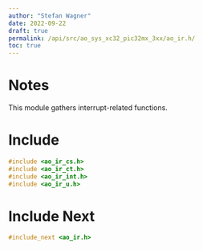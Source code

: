 ```yaml
---
author: "Stefan Wagner"
date: 2022-09-22
draft: true
permalink: /api/src/ao_sys_xc32_pic32mx_3xx/ao_ir.h/
toc: true
---
```


# Notes

This module gathers interrupt-related functions.

# Include

```c
#include <ao_ir_cs.h>
#include <ao_ir_ct.h>
#include <ao_ir_int.h>
#include <ao_ir_u.h>
```

# Include Next

```c
#include_next <ao_ir.h>
```
